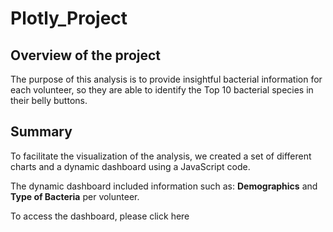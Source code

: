 # Plotly_Project

## Overview of the project

The purpose of this analysis is to provide insightful bacterial information for each volunteer, so they are able to identify the Top 10 bacterial species in their belly buttons.

## Summary

 To facilitate the visualization of the analysis, we created a set of different charts and a dynamic dashboard using a JavaScript code.

The dynamic dashboard included information such as: **Demographics** and **Type of Bacteria** per volunteer.

To access the dashboard, please click here
